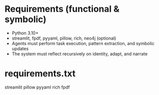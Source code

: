 # Requirements (functional & symbolic)

- Python 3.10+
- streamlit, fpdf, pyyaml, pillow, rich, neo4j (optional)
- Agents must perform task execution, pattern extraction, and symbolic updates
- The system must reflect recursively on identity, adapt, and narrate

# requirements.txt
streamlit
pillow
pyyaml
rich
fpdf